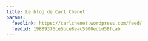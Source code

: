 ```yaml
---
title: Le blog de Carl Chenet
params:
  feedlink: https://carlchenet.wordpress.com/feed/
  feedid: 19889376ce5bce8eac5900edbd58fcab
---
```

